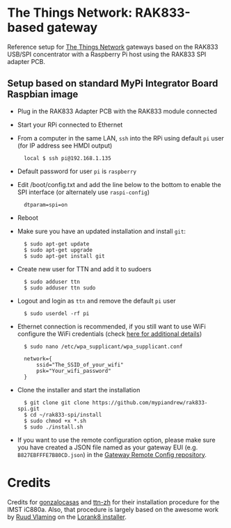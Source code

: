 # The Things Network: RAK833-based gateway

Reference setup for [The Things Network](http://thethingsnetwork.org/) gateways based on the RAK833 USB/SPI concentrator with a Raspberry Pi host using the RAK833 SPI adapter PCB.

## Setup based on standard MyPi Integrator Board Raspbian image

- Plug in the RAK833 Adapter PCB with the RAK833 module connected
- Start your RPi connected to Ethernet
- From a computer in the same LAN, `ssh` into the RPi using default `pi` user (for IP address see HMDI output)

        local $ ssh pi@192.168.1.135

- Default password  for user `pi` is `raspberry`
- Edit /boot/config.txt and add the line below to the bottom to enable the SPI interface (or alternately use `raspi-config`) 

        dtparam=spi=on
        
- Reboot
- Make sure you have an updated installation and install `git`:

        $ sudo apt-get update
        $ sudo apt-get upgrade
        $ sudo apt-get install git

- Create new user for TTN and add it to sudoers

        $ sudo adduser ttn
        $ sudo adduser ttn sudo

- Logout and login as `ttn` and remove the default `pi` user

        $ sudo userdel -rf pi

- Ethernet connection is recommended, if you still want to use WiFi configure the WiFi credentials (check [here for additional details](https://www.raspberrypi.org/documentation/configuration/wireless/wireless-cli.md))

        $ sudo nano /etc/wpa_supplicant/wpa_supplicant.conf

        network={
            ssid="The_SSID_of_your_wifi"
            psk="Your_wifi_password"
        }

- Clone the installer and start the installation

        $ git clone git clone https://github.com/mypiandrew/rak833-spi.git
        $ cd ~/rak833-spi/install
        $ sudo chmod +x *.sh
        $ sudo ./install.sh

- If you want to use the remote configuration option, please make sure you have created a JSON file named as your gateway EUI (e.g. `B827EBFFFE7B80CD.json`) in the [Gateway Remote Config repository](https://github.com/ttn-zh/gateway-remote-config).



# Credits

Credits for [gonzalocasas](https://github.com/gonzalocasas) and [ttn-zh](https://github.com/ttn-zh) for their installation procedure for the IMST iC880a. Also, that procedure is largely based on the awesome work by [Ruud Vlaming](https://github.com/devlaam) on the [Lorank8 installer](https://github.com/Ideetron/Lorank).
